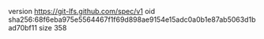 version https://git-lfs.github.com/spec/v1
oid sha256:68f6eba975e5564467f1f69d898ae9154e15adc0a0b1e87ab5063d1bad70bf11
size 358
